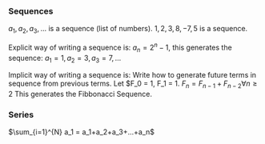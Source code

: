 ### Sequences
$a_1,a_2,a_3,...$ is a sequence (list of numbers).
	$1,2,3,8,-7,5$ is a sequence.

Explicit way of writing a sequence is:
$a_n=2^n-1$, this generates the sequence: $a_1=1, a_2=3, a_3=7, ...$

Implicit way of writing a sequence is:
Write how to generate future terms in sequence from previous terms.
Let $F_0 = 1, F_1 = 1.
$F_n=F_{n-1}+F_{n-2} \forall n \geq 2$
This generates the Fibbonacci Sequence.

### Series
$\sum_{i=1}^{N} a_1 = a_1+a_2+a_3+...+a_n$

